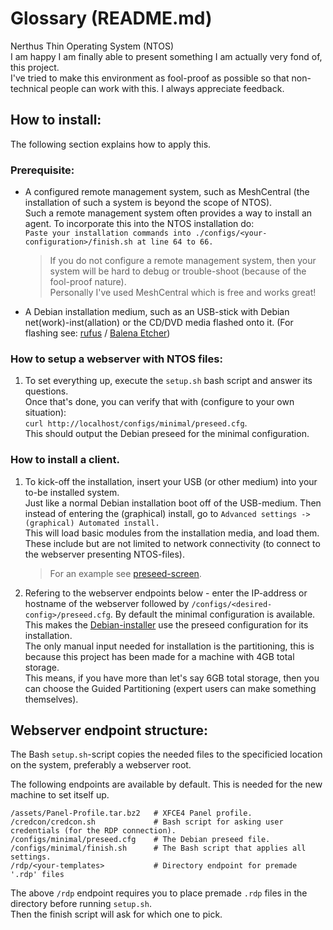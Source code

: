 # Glossary (README.md)

Nerthus Thin Operating System (NTOS)<br>
I am happy I am finally able to present something I am actually very fond of, this project.<br>
I've tried to make this environment as fool-proof as possible so that non-technical people can work with this. I always appreciate feedback.<br>

## How to install:

The following section explains how to apply this.

### Prerequisite:
- A configured remote management system, such as MeshCentral (the installation of such a system is beyond the scope of NTOS).<br>
Such a remote management system often provides a way to install an agent. To incorporate this into the NTOS installation do:<br>
`Paste your installation commands into ./configs/<your-configuration>/finish.sh at line 64 to 66.`

    > If you do not configure a remote management system, then your system will be hard to debug or trouble-shoot (because of the fool-proof nature).<br>
    > Personally I've used MeshCentral which is free and works great!

- A Debian installation medium, such as an USB-stick with Debian net(work)-inst(allation) or the CD/DVD media flashed onto it. (For flashing see: [rufus](https://rufus.ie/) / [Balena Etcher](https://www.balena.io/etcher))<br>

### How to setup a webserver with NTOS files:

1.  To set everything up, execute the `setup.sh` bash script and answer its questions.<br>
    Once that's done, you can verify that with (configure to your own situation):<br>
    `curl http://localhost/configs/minimal/preseed.cfg`.<br>
    This should output the Debian preseed for the minimal configuration.<br>

### How to install a client.

1.  To kick-off the installation, insert your USB (or other medium) into your to-be installed system.<br>
    Just like a normal Debian installation boot off of the USB-medium. Then instead of entering the (graphical) install, go to `Advanced settings -> (graphical) Automated install.`<br>
    This will load basic modules from the installation media, and load them. These include but are not limited to network connectivity (to connect to the webserver presenting NTOS-files).<br>
    
    > For an example see [preseed-screen](./assets/images/debian12-preseed-screen.png).<br>

2.  Refering to the webserver endpoints below - enter the IP-address or hostname of the webserver followed by `/configs/<desired-config>/preseed.cfg`. By default the minimal configuration is available.<br>
    This makes the [Debian-installer](https://www.debian.org/devel/debian-installer/) use the preseed configuration for its installation.<br>
    The only manual input needed for installation is the partitioning, this is because this project has been made for a machine with 4GB total storage.<br>
    This means, if you have more than let's say 6GB total storage, then you can choose the Guided Partitioning (expert users can make something themselves).<br>

## Webserver endpoint structure:

The Bash `setup.sh`-script copies the needed files to the specificied location on the system, preferably a webserver root.

The following endpoints are available by default. This is needed for the new machine to set itself up.

```shell
/assets/Panel-Profile.tar.bz2   # XFCE4 Panel profile.
/credcon/credcon.sh             # Bash script for asking user credentials (for the RDP connection).
/configs/minimal/preseed.cfg    # The Debian preseed file.
/configs/minimal/finish.sh      # The Bash script that applies all settings.
/rdp/<your-templates>           # Directory endpoint for premade '.rdp' files
```

The above `/rdp` endpoint requires you to place premade `.rdp` files in the directory before running `setup.sh`.<br>
Then the finish script will ask for which one to pick.